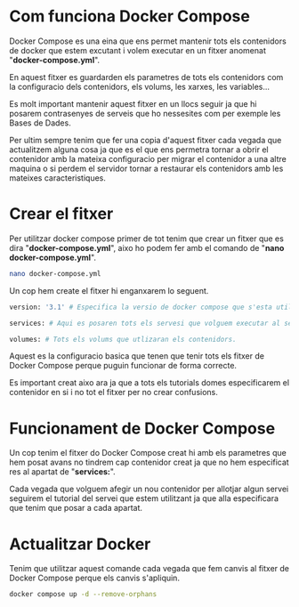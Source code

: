 # Com funciona Docker Compose
Docker Compose es una eina que ens permet mantenir tots els contenidors de docker que estem excutant i volem executar en un fitxer anomenat "**docker-compose.yml**".

En aquest fitxer es guardarden els parametres de tots els contenidors com la configuracio dels contenidors, els volums, les xarxes, les variables...

Es molt important mantenir aquest fitxer en un llocs seguir ja que hi posarem contrasenyes de serveis que ho nessesites com per exemple les Bases de Dades.

Per ultim sempre tenim que fer una copia d'aquest fitxer cada vegada que actualitzem alguna cosa ja que es el que ens permetra tornar a obrir el contenidor amb la mateixa configuracio per migrar el contenidor a una altre maquina o si perdem el servidor tornar a restaurar els contenidors amb les mateixes caracteristiques.


# Crear el fitxer
Per utilitzar docker compose primer de tot tenim que crear un fitxer que es dira "**docker-compose.yml**", aixo ho podem fer amb el comando de "**nano docker-compose.yml**".
```bash
nano docker-compose.yml
```

Un cop hem create el fitxer hi enganxarem lo seguent.
```bash
version: '3.1' # Especifica la versio de docker compose que s'esta utilitzant.

services: # Aqui es posaren tots els servesi que volguem executar al servidor.

volumes: # Tots els volums que utlizaran els contenidors.
```
Aquest es la configuracio basica que tenen que tenir tots els fitxer de Docker Compose perque puguin funcionar de forma correcte.

Es important creat aixo ara ja que a tots els tutorials domes especificarem el contenidor en si i no tot el fitxer per no crear confusions.


# Funcionament de Docker Compose
Un cop tenim el fitxer do Docker Compose creat hi amb els parametres que hem posat avans no tindrem cap contenidor creat ja que no hem especificat res al apartat de "**services:**".

Cada vegada que volguem afegir un nou contenidor per allotjar algun servei seguirem el tutorial del servei que estem utilitzant ja que alla especificara que tenim que posar a cada apartat.


# Actualitzar Docker
Tenim que utilitzar aquest comande cada vegada que fem canvis al fitxer de Docker Compose perque els canvis s'apliquin.
```bash
docker compose up -d --remove-orphans
```
